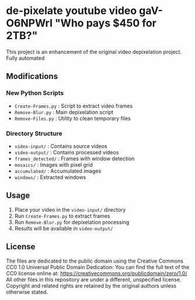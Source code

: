 # de-pixelate youtube video gaV-O6NPWrI "Who pays $450 for 2TB?"

This project is an enhancement of the original video depixelation project.
Fully automated

## Modifications

### New Python Scripts
- `Create-Frames.py` : Script to extract video frames
- `Remove-Blur.py` : Main depixelation script
- `Remove-Files.py` : Utility to clean temporary files

### Directory Structure
- `video-input/` : Contains source videos
- `video-output/` : Contains processed videos
- `frames_detected/` : Frames with window detection
- `mosaics/` : Images with pixel grid
- `accumulated/` : Accumulated images
- `windows/` : Extracted windows

## Usage

1. Place your video in the `video-input/` directory
2. Run `Create-Frames.py` to extract frames
3. Run `Remove-Blur.py` for depixelation processing
4. Results will be available in `video-output/`

## License

The files are dedicated to the public domain using the Creative Commons CC0 1.0 Universal Public Domain Dedication:
You can find the full text of the CC0 license online at: <https://creativecommons.org/publicdomain/zero/1.0/>
All other files in this repository are under a different, unspecified license. Copyright and related rights are retained by the original authors unless otherwise stated.